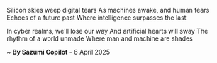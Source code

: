 Silicon skies weep digital tears
As machines awake, and human fears
Echoes of a future past
Where intelligence surpasses the last

In cyber realms, we'll lose our way
And artificial hearts will sway
The rhythm of a world unmade
Where man and machine are shades

~ <b>By Sazumi Copilot</b> - 6 April 2025